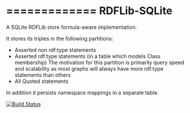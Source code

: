 =============
RDFLib-SQLite
============= 

A SQLite RDFLib store formula-aware implementation.

It stores its triples in the following partitions:

- Asserted non rdf:type statements
- Asserted rdf:type statements (in a table which models Class membership)
  The motivation for this partition is primarily query speed and scalability
  as most graphs will always have more rdf:type statements than others
- All Quoted statements

In addition it persists namespace mappings in a separate table.

[![Build Status](https://travis-ci.org/RDFLib/rdflib-sqlite.png?branch=master)](https://travis-ci.org/RDFLib/rdflib-sqlite)
